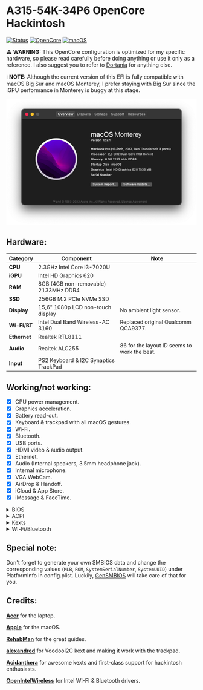# A315-54K-34P6 OpenCore Hackintosh

[![Status](https://img.shields.io/badge/Status-Maintained-blue.svg)](https://github.com/velickovicdj/A315-54K-34P6-OpenCore)
[![OpenCore](https://img.shields.io/badge/OpenCore-0.7.9-blue.svg)](https://github.com/acidanthera/OpenCorePkg)
[![macOS](https://img.shields.io/badge/macOS-12.2-brightgreen.svg)](https://www.apple.com/macos/monterey)

:warning: **WARNING:**
This OpenCore configuration is optimized for my specific hardware, so please read carefully before doing anything or use it only as a reference. I also suggest you to refer to [Dortania](https://dortania.github.io/getting-started) for anything else. 

:information_source: **NOTE:** Although the current version of this EFI is fully compatible with macOS Big Sur and macOS Monterey, I prefer staying with Big Sur since the iGPU performance in Monterey is buggy at this stage.

<img src="img/sysinfo.png">

## Hardware:

|**Category**|**Component**                 	   |**Note**			 				      	|
|------------|-------------------------------------|--------------------------------------------|
|**CPU**	 |2.3GHz Intel Core i3-7020U	 	   |										    |
|**iGPU**	 |Intel HD Graphics 620				   |										    |
|**RAM**     |8GB (4GB non-removable) 2133MHz DDR4 |										    |
|**SSD**     |256GB M.2 PCIe NVMe SSD		 	   |										    |
|**Display** |15,6" 1080p LCD non-touch display	   |No ambient light sensor.					|
|**Wi-Fi/BT**|Intel Dual Band Wireless-AC 3160	   |Replaced original Qualcomm QCA9377.	      	|
|**Ethernet**|Realtek RTL8111				 	   |										    |
|**Audio** 	 |Realtek ALC255				 	   |86 for the layout ID seems to work the best.|
|**Input**   |PS2 Keyboard & I2C Synaptics TrackPad|										    |

## Working/not working:

- [x] CPU power management.
- [x] Graphics acceleration.
- [x] Battery read-out.
- [x] Keyboard & trackpad with all macOS gestures.
- [x] Wi-Fi.
- [x] Bluetooth.
- [x] USB ports.
- [x] HDMI video & audio output.
- [x] Ethernet.
- [x] Audio (Internal speakers, 3.5mm headphone jack).
- [x] Internal microphone.
- [x] VGA WebCam.
- [x] AirDrop & Handoff.
- [x] iCloud & App Store.
- [x] iMessage & FaceTime.

<details>
<summary>BIOS</summary>
<br>

Currently, I'm running on the latest BIOS release for this laptop - [InsydeH20 v1.11 (30.09.2020)](https://www.acer.com/ac/en/IL/content/support-product/8028?b=1), and for the sake of convenience, I unlocked the advanced menu so I could more easily tweak some properties for better compatibility with the macOS. If some of these properties are not present in your BIOS, don't worry because most are not crucial but do try to match as closely as possible.

|**Property**   					 |**Value**                 			|**Note**			 				      	  																									  																		   		|
|------------------------------------|--------------------------------------|-------------------------------------------------------------------------------------------------------------------------------------------------------------------------------------------------------------------------------|
|**Boot Mode**	 					 |UEFI	 								|<span style="color: red">**Crucial**</span>  																									  																				|
|**SATA Mode**	 					 |AHCI				    				|<span style="color: red">**Crucial**</span>  																									  																				|
|**Secure Boot** 					 |Disabled  							|<span style="color: red">**Crucial**</span>  																									  																				|
|**Fast Boot**   					 |Enabled		 						|I'd recommend disabling it when debugging.	  																									  																				|
|**Intel VT-d**  					 |Disabled								|Can be enabled if you set `DisableIoMapper` to true under Kernel -> Quirks in config.plist.					  								  																				|
|**CFG Lock (MSR_E2)**    			 |Disabled	  							|If you cannot find this property then set `AppleXcpmCfgLock` to true under Kernel -> Quirks in config.plist. Your system will not boot otherwise.																				|
|**DVMT Pre-Allocated Memory**    	 |64MB				 					|Setting it to anything above is unnecessary for MacBookPro14,1 SMBIOS. If you cannot find this property and/or you are not sure if you pre-allocated memory is >= 64MB then you should patch your VRAM (see the details below).|

## How to unlock advanced menu in InsydeH20 BIOS on Acer Aspire 3 series:

- Launch BIOS by tapping the F2 key repeatedly right after booting.
- When in BIOS, hold down the Power button to force a shutdown.
- While the laptop is off, press (in order) the following keys: `F4`, `4`, `R`, `F`, `V`, `F5`, `5`, `T`, `G`, `B`, `F6`, `6`, `Y`, `H`, `N`.
- Launch BIOS again and you should now see all the menus that were hidden before.

There are also other methods for modifying UEFI variables such as the shell method, but I would advise you against them because if done wrong you could brick your laptop.

## VRAM patching:

If your DVMT Pre-Allocated Memory is <= 32MB AND you use my config.plist without necessary tweaking, you will have issues. Follow this guide to patch your VRAM: [Patching VRAM](https://dortania.github.io/OpenCore-Post-Install/gpu-patching/intel-patching/vram.html).

</details>

<details>
<summary>ACPI</summary>
<br>

I merged the SSDTs mentioned below into one (SSDT-A315-54K) for a minimal EFI. If that's not something you like, I've included SSDT/src folder where you can find the individual ones.

|**Table**         |**Note**                 			 																																					   |
|------------------|-------------------------------------------------------------------------------------------------------------------------------------------------------------------------------------------|
|**SSDT-PLUG**	   |<span style="color: red">**Crucial**</span>	 		 																																	   |
|**SSDT-PNLF**	   |Fixes backlight.				 																																						   |
|**SSDT-TPAD**     |My approach for fixing I2C trackpad. 																																					   |
|**SSDT-ALS0**     |Provides macOS with a fake ambient light sensor device, so it could store the current brightness level and keep it after reboots.		 		 										   |
|**SSDT-DMAC**     |Provides macOS with a fake Direct Memory Access Controller (DMAC), because the device is present in any Intel-based Mac. The necessity for this SSDT is unknown, consider it as "cosmetic".|
|**SSDT-EC-USBX**  |<span style="color: red">**Crucial**</span>	 																																			   |
|**SSDT-SBUS-MCHC**|Fixes AppleSMBus support in macOS.				 		 																																   |
|**SSDT-MEM2** 	   |Makes the iGPU use MEM2 instead of TMPX, so the IOAccelMemoryInfoUserClient is loaded correctly.			 		 																	   |
|**SSDT-GPRW**     |Fixes instant wake on USB/power state change.																																			   |
 
</details>

<details>
<summary>Kexts</summary>
<br>

The order shown below is also the order of loading.

|**Kext**         								   |**Note**                 			 																										 									   									|
|--------------------------------------------------|--------------------------------------------------------------------------------------------------------------------------------------------------------------------------------------------------------------------|
|**Lilu**	   									   |<span style="color: red">**Crucial**</span>	 		 																						 									   									|
|**VirtualSMC**	   								   |<span style="color: red">**Crucial**</span>				 																					 									   									|
|**SMCBatteryManager**     						   | 																																			 									   									|
|**SMCProcessor**     							   |		 		 										   																					 									   									|
|**WhateverGreen**     							   |<span style="color: red">**Crucial**</span>																									 									   									|
|**AppleALC**  									   |**Compiled it specifically for my ALC255 codec**. If your codec is different, replace this kext. 																				   									|
|**VoodooPS2Controller + VoodooPS2Keyboard plugin**|				 		 																													 									   									|
|**VoodooI2C + plugins**   						   |			 		 																	   													 									   									|
|**AirportItlwm**     	   						   |**I compiled it specifically for my AC 3160 Wi-Fi firmware**. If your **Intel** wireless card is not AC 3160, replace this kext and make sure the version matches your macOS version.								|
|**IntelBluetoothInjector**						   |Broken in Monterey and will significantly slow down boot. Replace with [BlueToolFixup](https://github.com/acidanthera/BrcmPatchRAM/releases) if in Monterey.									   									|
|**IntelBluetoothFirmware**						   |**I compiled it specifically for my AC 3160 Bluetooth firmware**. If your **Intel** wireless card is not AC 3160, replace this kext.		 									   	   								|
|**RealtekRTL8111**        						   |																																			 									   									|
|**NVMeFix**     		   						   |																																			 									   									|
|**USBPorts**     		   						   |**I mapped USB ports specifically for this laptop model**. If your hardware is even slightly different, remove and do your [USB mapping](https://dortania.github.io/OpenCore-Post-Install/usb/intel-mapping/intel.html).|

</details>

<details>
<summary>Wi-Fi/Bluetooth</summary>
<br>

I managed to get the Wi-Fi working by replacing my original Qualcomm QCA9377 with Intel AC 3160 and with now various Intel wireless cards being supported in macOS (thanks to the [OpenIntelWireless](https://github.com/OpenIntelWireless)), I've been able to get mine up and running as well. If your Intel wireless card is not in the [supported list](https://openintelwireless.github.io/itlwm/Compat.html#dvm-iwn) or if you have a different wireless card, you should remove AirportItlwm.kext from the Kexts folder.

As for the Bluetooth, it was a bit more complicated. It's been months since I successfully booted into macOS with this configuration, and it wasn't till recently that I worked out a solution for Bluetooth. I thought it was faulty hardware as I never got the Bluetooth to work in both macOS and Linux, but to my surprise, it was something quite not expected.

## AC 3160 Bluetooth solution:

Apparently, it seems like my Intel wireless card has some incompatible pins, or may I say a different arrangement from the original one (QCA9377). Long story short, I had to tape two pins on my AC 3160 that are used to sense a Wi-Fi/Bluetooth "power off" signal. Blocking the two pins prevents the card from receiving a "power off" signal and keeps it on continuously.

<img align="right" src="img/m2pinmask.jpg">

Since the old card (QCA9377) lacked these pins, taping the two in the new one seems to be a solution. If you are facing a similar issue or want to find out more, check out this amazing [**article**](https://thecomputerperson.wordpress.com/2016/11/04/how-to-mask-off-the-wifi-power-off-pins-on-m-2-ngff-wireless-cards-the-old-mini-pci-pin-20-trick) that cleared it out to me.

If your Intel Bluetooth device is not in the [supported list](https://openintelwireless.github.io/IntelBluetoothFirmware/Compat.html) or if you have a different Bluetooth device, you should remove IntelBluetoothFirmware.kext from the Kexts folder.

I went with an Intel wireless card for the Wi-Fi & Bluetooth as it was a cheaper solution (I got it for like $5 used) and to be honest, I have no complaints whatsoever. The Wi-Fi & Bluetooth are working perfectly, I would say even better than what I had with QCA9377 in Linux. For now, I'm just happy that I have 1 more USB port and that I don't have to use a USB Wi-Fi card anymore.

If you want a working Wi-Fi & Bluetooth out of the box, I suggest you look for Apple-branded Broadcom wireless counterparts.

</details>

## Special note:

Don't forget to generate your own SMBIOS data and change the corresponding values (`MLB`, `ROM`, `SystemSerialNumber`, `SystemUUID`) under PlatformInfo in config.plist. Luckily, [GenSMBIOS](https://github.com/corpnewt/GenSMBIOS) will take care of that for you.

## Credits:

[**Acer**](http://acer.com) for the laptop.

[**Apple**](http://apple.com) for the macOS.

[**RehabMan**](https://github.com/RehabMan) for the great guides.

[**alexandred**](https://github.com/alexandred) for VoodooI2C kext and making it work with the trackpad.

[**Acidanthera**](https://github.com/acidanthera) for awesome kexts and first-class support for hackintosh enthusiasts.

[**OpenIntelWireless**](https://github.com/OpenIntelWireless) for Intel WI-FI & Bluetooth drivers.